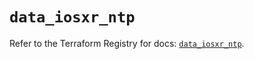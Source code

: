 # `data_iosxr_ntp`

Refer to the Terraform Registry for docs: [`data_iosxr_ntp`](https://registry.terraform.io/providers/ciscodevnet/iosxr/0.6.0/docs/data-sources/ntp).
